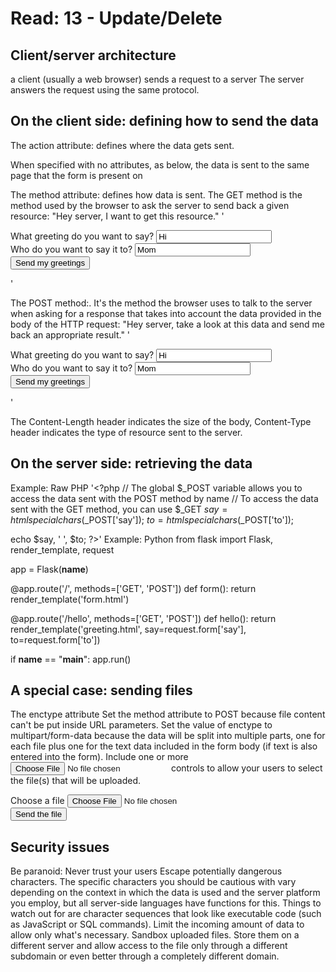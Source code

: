 # Read: 13 - Update/Delete

## Client/server architecture

a client (usually a web browser) sends a request to a server
The server answers the request using the same protocol.

## On the client side: defining how to send the data

The action attribute:  defines where the data gets sent.
<form action="https://example.com">
When specified with no attributes, as below, the <form> data is sent to the same page that the form is present on

The method attribute: defines how data is sent. 
The GET method is the method used by the browser to ask the server to send back a given resource: "Hey server, I want to get this resource."
'<form action="http://www.foo.com" method="GET">
  <div>
    <label for="say">What greeting do you want to say?</label>
    <input name="say" id="say" value="Hi">
  </div>
  <div>
    <label for="to">Who do you want to say it to?</label>
    <input name="to" id="to" value="Mom">
  </div>
  <div>
    <button>Send my greetings</button>
  </div>
</form>'

The POST method:. It's the method the browser uses to talk to the server when asking for a response that takes into account the data provided in the body of the HTTP request: "Hey server, take a look at this data and send me back an appropriate result." 
'<form action="http://www.foo.com" method="POST">
  <div>
    <label for="say">What greeting do you want to say?</label>
    <input name="say" id="say" value="Hi">
  </div>
  <div>
    <label for="to">Who do you want to say it to?</label>
    <input name="to" id="to" value="Mom">
  </div>
  <div>
    <button>Send my greetings</button>
  </div>
</form>'

The Content-Length header indicates the size of the body,
Content-Type header indicates the type of resource sent to the server.

## On the server side: retrieving the data

Example: Raw PHP
'<?php
  // The global $_POST variable allows you to access the data sent with the POST method by name
  // To access the data sent with the GET method, you can use $_GET
  $say = htmlspecialchars($_POST['say']);
  $to  = htmlspecialchars($_POST['to']);

  echo  $say, ' ', $to;
?>'
Example: Python
from flask import Flask, render_template, request

app = Flask(__name__)

@app.route('/', methods=['GET', 'POST'])
def form():
    return render_template('form.html')

@app.route('/hello', methods=['GET', 'POST'])
def hello():
    return render_template('greeting.html', say=request.form['say'], to=request.form['to'])

if __name__ == "__main__":
    app.run()
    
 ## A special case: sending files
 The enctype attribute
 Set the method attribute to POST because file content can't be put inside URL parameters.
Set the value of enctype to multipart/form-data because the data will be split into multiple parts, one for each file plus one for the text data included in the form body (if text is also entered into the form).
Include one or more <input type="file"> controls to allow your users to select the file(s) that will be uploaded.

<form method="post" action="https://www.foo.com" enctype="multipart/form-data">
  <div>
    <label for="file">Choose a file</label>
    <input type="file" id="file" name="myFile">
  </div>
  <div>
    <button>Send the file</button>
  </div>
</form>

## Security issues

Be paranoid: Never trust your users
Escape potentially dangerous characters. The specific characters you should be cautious with vary depending on the context in which the data is used and the server platform you employ, but all server-side languages have functions for this. Things to watch out for are character sequences that look like executable code (such as JavaScript or SQL commands).
Limit the incoming amount of data to allow only what's necessary.
Sandbox uploaded files. Store them on a different server and allow access to the file only through a different subdomain or even better through a completely different domain.
